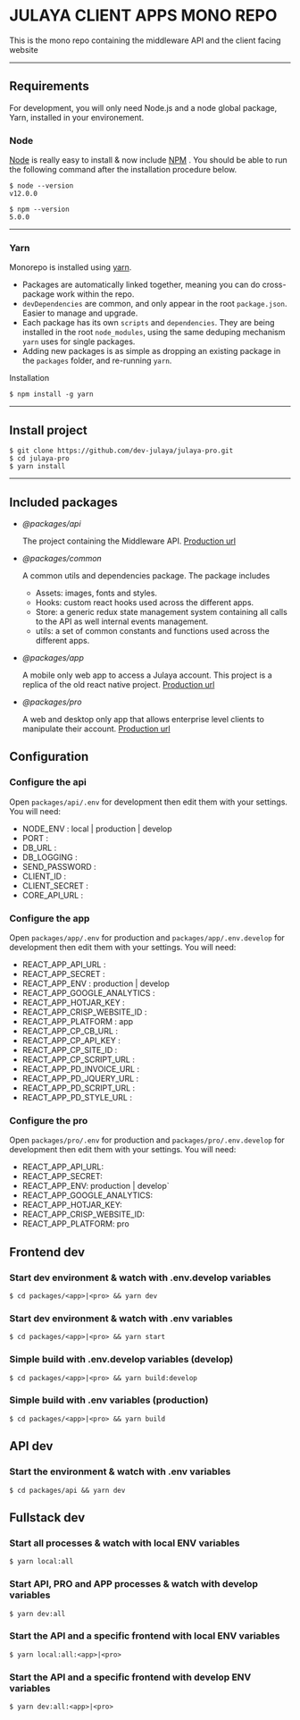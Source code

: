 # JULAYA CLIENT APPS MONO REPO

This is the mono repo containing the middleware API and the client facing website

---

## Requirements

For development, you will only need Node.js and a node global package, Yarn, installed in your environement.

### Node

[Node](http://nodejs.org/) is really easy to install & now include [NPM](https://npmjs.org/) .
You should be able to run the following command after the installation procedure
below.

    $ node --version
    v12.0.0

    $ npm --version
    5.0.0

---

### Yarn

Monorepo is installed using [yarn](https://github.com/yarnpkg/yarn).

- Packages are automatically linked together, meaning you can do cross-package work within the repo.
- `devDependencies` are common, and only appear in the root `package.json`. Easier to manage and upgrade.
- Each package has its own `scripts` and `dependencies`. They are being installed in the root `node_modules`, using the same deduping mechanism `yarn` uses for single packages.
- Adding new packages is as simple as dropping an existing package in the `packages` folder, and re-running `yarn`.

Installation

    $ npm install -g yarn

---

## Install project

    $ git clone https://github.com/dev-julaya/julaya-pro.git
    $ cd julaya-pro
    $ yarn install

---

## Included packages

- _@packages/api_

  The project containing the Middleware API. [Production url](https://api.julaya.co/)

* _@packages/common_

  A common utils and dependencies package. The package includes

  - Assets: images, fonts and styles.
  - Hooks: custom react hooks used across the different apps.
  - Store: a generic redux state management system containing all calls to the API as well internal events management.
  - utils: a set of common constants and functions used across the different apps.

- _@packages/app_

  A mobile only web app to access a Julaya account. This project is a replica of the old react native project. [Production url](https://app.julaya.co/)

* _@packages/pro_

  A web and desktop only app that allows enterprise level clients to manipulate their account. [Production url](https://pro.julaya.co/)

## Configuration

### Configure the api

Open `packages/api/.env` for development then edit them with your settings. You will need:

- NODE_ENV : local | production | develop
- PORT :
- DB_URL :
- DB_LOGGING :
- SEND_PASSWORD :
- CLIENT_ID :
- CLIENT_SECRET :
- CORE_API_URL :

### Configure the app

Open `packages/app/.env` for production and `packages/app/.env.develop` for development then edit them with your settings. You will need:

- REACT_APP_API_URL :
- REACT_APP_SECRET :
- REACT_APP_ENV : production | develop
- REACT_APP_GOOGLE_ANALYTICS :
- REACT_APP_HOTJAR_KEY :
- REACT_APP_CRISP_WEBSITE_ID :
- REACT_APP_PLATFORM : app
- REACT_APP_CP_CB_URL :
- REACT_APP_CP_API_KEY :
- REACT_APP_CP_SITE_ID :
- REACT_APP_CP_SCRIPT_URL :
- REACT_APP_PD_INVOICE_URL :
- REACT_APP_PD_JQUERY_URL :
- REACT_APP_PD_SCRIPT_URL :
- REACT_APP_PD_STYLE_URL :

### Configure the pro

Open `packages/pro/.env` for production and `packages/pro/.env.develop` for development then edit them with your settings. You will need:

- REACT_APP_API_URL:
- REACT_APP_SECRET:
- REACT_APP_ENV: production | develop`
- REACT_APP_GOOGLE_ANALYTICS:
- REACT_APP_HOTJAR_KEY:
- REACT_APP_CRISP_WEBSITE_ID:
- REACT_APP_PLATFORM: pro

## Frontend dev

### Start dev environment & watch with .env.develop variables

    $ cd packages/<app>|<pro> && yarn dev

### Start dev environment & watch with .env variables

    $ cd packages/<app>|<pro> && yarn start

### Simple build with .env.develop variables (develop)

    $ cd packages/<app>|<pro> && yarn build:develop

### Simple build with .env variables (production)

    $ cd packages/<app>|<pro> && yarn build

## API dev

### Start the environment & watch with .env variables

    $ cd packages/api && yarn dev

## Fullstack dev

### Start all processes & watch with local ENV variables

    $ yarn local:all

### Start API, PRO and APP processes & watch with develop variables

    $ yarn dev:all

### Start the API and a specific frontend with local ENV variables

    $ yarn local:all:<app>|<pro>

### Start the API and a specific frontend with develop ENV variables

    $ yarn dev:all:<app>|<pro>
